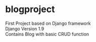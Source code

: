 # blogproject
First Project based on Django framework <br>
Django Version 1.9<br>
Contains Blog with basic CRUD function<br>
